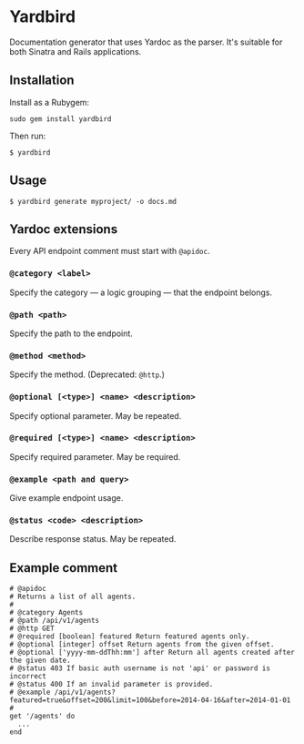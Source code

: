 # Yardbird

Documentation generator that uses Yardoc as the parser. It's suitable for both Sinatra and Rails applications.

## Installation

Install as a Rubygem:

    sudo gem install yardbird

Then run:

    $ yardbird

## Usage

    $ yardbird generate myproject/ -o docs.md

## Yardoc extensions

Every API endpoint comment must start with `@apidoc`.

### `@category <label>`

Specify the category — a logic grouping — that the endpoint belongs.

### `@path <path>`

Specify the path to the endpoint.

### `@method <method>`

Specify the method. (Deprecated: `@http`.)

### `@optional [<type>] <name> <description>`

Specify optional parameter. May be repeated.

### `@required [<type>] <name> <description>`

Specify required parameter. May be required.

### `@example <path and query>`

Give example endpoint usage.

### `@status <code> <description>`

Describe response status. May be repeated.

## Example comment

    # @apidoc
    # Returns a list of all agents.
    #
    # @category Agents
    # @path /api/v1/agents
    # @http GET
    # @required [boolean] featured Return featured agents only.
    # @optional [integer] offset Return agents from the given offset.
    # @optional ['yyyy-mm-ddThh:mm'] after Return all agents created after the given date.
    # @status 403 If basic auth username is not 'api' or password is incorrect
    # @status 400 If an invalid parameter is provided.
    # @example /api/v1/agents?featured=true&offset=200&limit=100&before=2014-04-16&after=2014-01-01
    #
    get '/agents' do
      ...
    end
